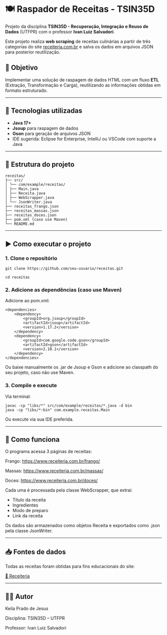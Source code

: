 # 🍽️ Raspador de Receitas - TSIN35D

Projeto da disciplina **TSIN35D - Recuperação, Integração e Reuso de Dados** (UTFPR) com o professor **Ivan Luiz Salvadori**.

Este projeto realiza **web scraping** de receitas culinárias a partir de três categorias do site [receiteria.com.br](https://www.receiteria.com.br/) e salva os dados em arquivos JSON para posterior reutilização.

## 📌 Objetivo

Implementar uma solução de raspagem de dados HTML com um fluxo **ETL** (Extração, Transformação e Carga), reutilizando as informações obtidas em formato estruturado.

---

## 🔧 Tecnologias utilizadas

- **Java 17+**
- **Jsoup** para raspagem de dados
- **Gson** para geração de arquivos JSON
- IDE sugerida: Eclipse for Enterprise, IntelliJ ou VSCode com suporte a Java

---

## 📁 Estrutura do projeto
```
receitas/
├── src/
│ └── com/example/receitas/
│ ├── Main.java
│ ├── Receita.java
│ ├── WebScrapper.java
│ └── JsonWriter.java
├── receitas_frango.json
├── receitas_massas.json
├── receitas_doces.json
├── pom.xml (caso use Maven)
└── README.md
```
--- 

## ▶️ Como executar o projeto

### 1. Clone o repositório
`git clone https://github.com/seu-usuario/receitas.git`

`cd receitas`

### 2. Adicione as dependências (caso use Maven)
Adicione ao pom.xml:
```
<dependencies>
    <dependency>
        <groupId>org.jsoup</groupId>
        <artifactId>jsoup</artifactId>
        <version>1.17.2</version>
    </dependency>
    <dependency>
        <groupId>com.google.code.gson</groupId>
        <artifactId>gson</artifactId>
        <version>2.10.1</version>
    </dependency>
</dependencies>
```

Ou baixe manualmente os .jar de Jsoup e Gson e adicione ao classpath do seu projeto, caso não use Maven.

### 3. Compile e execute
Via terminal:
```
javac -cp "libs/*" src/com/example/receitas/*.java -d bin
java -cp "libs/*:bin" com.example.receitas.Main
```
Ou execute via sua IDE preferida.

---

## 🧠 Como funciona
O programa acessa 3 páginas de receitas:

Frango: https://www.receiteria.com.br/frango/

Massas: https://www.receiteria.com.br/massas/

Doces: https://www.receiteria.com.br/doces/

Cada uma é processada pela classe WebScrapper, que extrai:

<ul>
  <li>Título da receita</li>
  <li>Ingredientes</li>
  <li>Modo de preparo</li>
  <li>Link da receita</li>
</ul>

Os dados são armazenados como objetos Receita e exportados como .json pela classe JsonWriter.

---

## 📥 Fontes de dados
Todas as receitas foram obtidas para fins educacionais do site:

<a href="https://www.receiteria.com.br"> 🔗 Receiteria </a>

---

## 🧑‍🎓 Autor
Keila Prado de Jesus

Disciplina: TSIN35D – UTFPR

Professor: Ivan Luiz Salvadori
